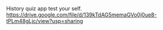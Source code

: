 History quiz app test your self.
https://drive.google.com/file/d/139kTdAG5memaGVo0j0ue8-tPLm48gLjc/view?usp=sharing
